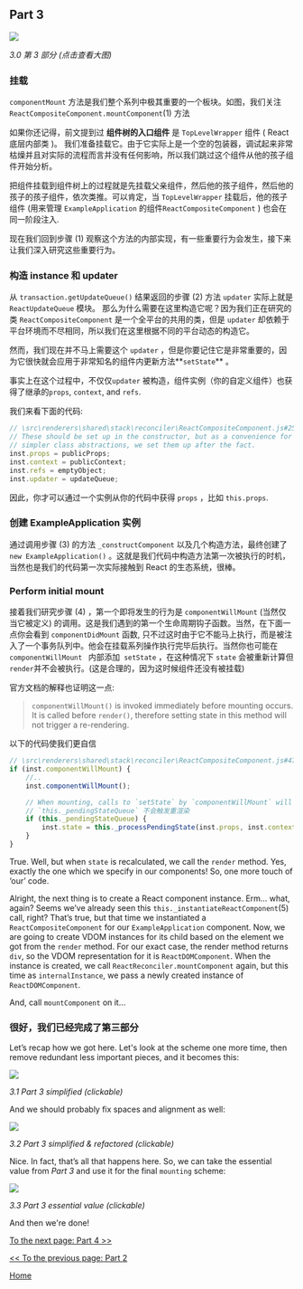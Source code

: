 ## Part 3

[![](https://rawgit.com/Bogdan-Lyashenko/Under-the-hood-ReactJS/master/stack/images/3/part-3.svg)](https://rawgit.com/Bogdan-Lyashenko/Under-the-hood-ReactJS/master/stack/images/3/part-3.svg)

<em>3.0 第 3 部分 (点击查看大图)</em>

### 挂载

 `componentMount` 方法是我们整个系列中极其重要的一个板块。如图，我们关注`ReactCompositeComponent.mountComponent`(1) 方法

如果你还记得，前文提到过 **组件树的入口组件** 是 `TopLevelWrapper` 组件 ( React 底层内部类 )。 我们准备挂载它。由于它实际上是一个空的包装器，调试起来非常枯燥并且对实际的流程而言并没有任何影响，所以我们跳过这个组件从他的孩子组件开始分析。

把组件挂载到组件树上的过程就是先挂载父亲组件，然后他的孩子组件，然后他的孩子的孩子组件，依次类推。可以肯定，当 `TopLevelWrapper` 挂载后，他的孩子组件 (用来管理 `ExampleApplication` 的组件`ReactCompositeComponent` ) 也会在同一阶段注入.

现在我们回到步骤 (1) 观察这个方法的内部实现，有一些重要行为会发生，接下来让我们深入研究这些重要行为。

### 构造 instance 和 updater

从 `transaction.getUpdateQueue()` 结果返回的步骤 (2) 方法  `updater` 实际上就是  `ReactUpdateQueue`  模块。 那么为什么需要在这里构造它呢？因为我们正在研究的类 `ReactCompositeComponent` 是一个全平台的共用的类，但是 `updater` 却依赖于平台环境而不尽相同，所以我们在这里根据不同的平台动态的构造它。

然而，我们现在并不马上需要这个 `updater` ，但是你要记住它是非常重要的，因为它很快就会应用于非常知名的组件内更新方法**`setState`** 。

事实上在这个过程中，不仅仅`updater` 被构造，组件实例（你的自定义组件）也获得了继承的`props`, `context`, and `refs`.

我们来看下面的代码:

```javascript
// \src\renderers\shared\stack\reconciler\ReactCompositeComponent.js#255
// These should be set up in the constructor, but as a convenience for
// simpler class abstractions, we set them up after the fact.
inst.props = publicProps;
inst.context = publicContext;
inst.refs = emptyObject;
inst.updater = updateQueue;
```

因此，你才可以通过一个实例从你的代码中获得 `props` ，比如 `this.props`.

### 创建 ExampleApplication 实例

通过调用步骤 (3) 的方法  `_constructComponent` 以及几个构造方法，最终创建了  `new ExampleApplication()` 。这就是我们代码中构造方法第一次被执行的时机，当然也是我们的代码第一次实际接触到 React 的生态系统，很棒。

### Perform initial mount

接着我们研究步骤 (4) ，第一个即将发生的行为是  `componentWillMount`  (当然仅当它被定义) 的调用。这是我们遇到的第一个生命周期钩子函数。当然，在下面一点你会看到  `componentDidMount` 函数, 只不过这时由于它不能马上执行，而是被注入了一个事务队列中。他会在挂载系列操作执行完毕后执行。当然你也可能在 `componentWillMount ` 内部添加` setState` ，在这种情况下 `state` 会被重新计算但`render`并不会被执行。(这是合理的，因为这时候组件还没有被挂载)

官方文档的解释也证明这一点:

> `componentWillMount()` is invoked immediately before mounting occurs. It is called before `render()`, therefore setting state in this method will not trigger a re-rendering.

以下的代码使我们更自信

```javascript
// \src\renderers\shared\stack\reconciler\ReactCompositeComponent.js#476
if (inst.componentWillMount) {
    //..
    inst.componentWillMount();

    // When mounting, calls to `setState` by `componentWillMount` will set
    // `this._pendingStateQueue` 不会触发重渲染
    if (this._pendingStateQueue) {
        inst.state = this._processPendingState(inst.props, inst.context);
    }
}
```

True. Well, but when `state` is recalculated, we call the `render` method. Yes, exactly the one which we specify in our components! So, one more touch of ‘our’ code.

Alright, the next thing is to create a React component instance. Erm... what, again? Seems we’ve already seen this `this._instantiateReactComponent`(5) call, right? That’s true, but that time we instantiated a `ReactCompositeComponent` for our `ExampleApplication` component. Now, we are going to create VDOM instances for its child based on the element we got from the `render` method. For our exact case, the render method returns `div`, so the VDOM representation for it is `ReactDOMComponent`. When the instance is created, we call `ReactReconciler.mountComponent` again, but this time as `internalInstance`, we pass a newly created instance of `ReactDOMComponent`.

And, call `mountComponent` on it…

### 很好，我们已经完成了第三部分

Let’s recap how we got here. Let's look at the scheme one more time, then remove redundant less important pieces, and it becomes this:

[![](https://rawgit.com/Bogdan-Lyashenko/Under-the-hood-ReactJS/master/stack/images/3/part-3-A.svg)](https://rawgit.com/Bogdan-Lyashenko/Under-the-hood-ReactJS/master/stack/images/3/part-3-A.svg)

<em>3.1 Part 3 simplified (clickable)</em>

And we should probably fix spaces and alignment as well:

[![](https://rawgit.com/Bogdan-Lyashenko/Under-the-hood-ReactJS/master/stack/images/3/part-3-B.svg)](https://rawgit.com/Bogdan-Lyashenko/Under-the-hood-ReactJS/master/stack/images/3/part-3-B.svg)

<em>3.2 Part 3 simplified & refactored (clickable)</em>

Nice. In fact, that’s all that happens here. So, we can take the essential value from *Part 3* and use it for the final `mounting` scheme:

[![](https://rawgit.com/Bogdan-Lyashenko/Under-the-hood-ReactJS/master/stack/images/3/part-3-C.svg)](https://rawgit.com/Bogdan-Lyashenko/Under-the-hood-ReactJS/master/stack/images/3/part-3-C.svg)

<em>3.3 Part 3 essential value (clickable)</em>

And then we're done!


[To the next page: Part 4 >>](./Part-4.md)

[<< To the previous page: Part 2](./Part-2.md)


[Home](../../README.md)
